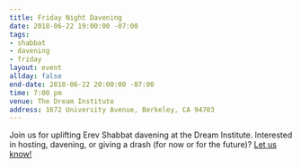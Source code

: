 ```yaml
---
title: Friday Night Davening
date: 2018-06-22 19:00:00 -07:00
tags:
- shabbat
- davening
- friday
layout: event
allday: false
end-date: 2018-06-22 20:00:00 -07:00
time: 7:00 pm
venue: The Dream Institute
address: 1672 University Avenue, Berkeley, CA 94703
---
```


Join us for uplifting Erev Shabbat davening at the Dream Institute. Interested in hosting, davening, or giving a drash (for now or for the future)? [Let us know!](mailto:info@minyandafna.org)